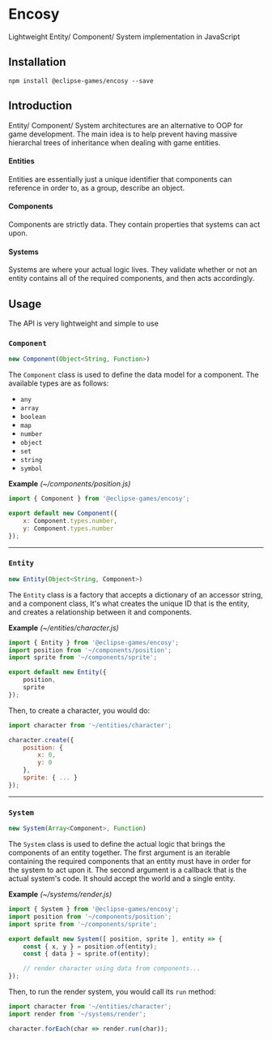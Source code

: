 # Encosy
Lightweight Entity/ Component/ System implementation in JavaScript

## Installation

```
npm install @eclipse-games/encosy --save
```

## Introduction
Entity/ Component/ System architectures are an alternative to OOP for game
development. The main idea is to help prevent having massive hierarchal trees
of inheritance when dealing with game entities.

#### Entities
Entities are essentially just a unique identifier that components can reference
in order to, as a group, describe an object.

#### Components
Components are strictly data. They contain properties that systems can act upon.

#### Systems
Systems are where your actual logic lives. They validate whether or not an
entity contains all of the required components, and then acts accordingly.

## Usage
The API is very lightweight and simple to use

### `Component`

```JavaScript
new Component(Object<String, Function>)
```

The `Component` class is used to define the data model for a component. The
available types are as follows:

- `any`
- `array`
- `boolean`
- `map`
- `number`
- `object`
- `set`
- `string`
- `symbol`

**Example** *(~/components/position.js)*

```JavaScript
import { Component } from '@eclipse-games/encosy';

export default new Component({
    x: Component.types.number,
    y: Component.types.number
});
```

--------------------------------------------------------------------------------

### `Entity`

```JavaScript
new Entity(Object<String, Component>)
```

The `Entity` class is a factory that accepts a dictionary of an accessor string,
and a component class, It's what creates the unique ID that is the entity, and
creates a relationship between it and components.

**Example** *(~/entities/character.js)*

```JavaScript
import { Entity } from '@eclipse-games/encosy';
import position from '~/components/position';
import sprite from '~/components/sprite';

export default new Entity({
    position,
    sprite
});
```
Then, to create a character, you would do:

```JavaScript
import character from '~/entities/character';

character.create({
    position: {
        x: 0,
        y: 0
    },
    sprite: { ... }
});
```

--------------------------------------------------------------------------------

### `System`

```JavaScript
new System(Array<Component>, Function)
```

The `System` class is used to define the actual logic that brings the components
of an entity together. The first argument is an iterable containing the required
components that an entity must have in order for the system to act upon it. The
second argument is a callback that is the actual system's code. It should accept
the world and a single entity.

**Example** *(~/systems/render.js)*

```JavaScript
import { System } from '@eclipse-games/encosy';
import position from '~/components/position';
import sprite from '~/components/sprite';

export default new System([ position, sprite ], entity => {
    const { x, y } = position.of(entity);
    const { data } = sprite.of(entity);

    // render character using data from components...
});
```

Then, to run the render system, you would call its `run` method:

```JavaScript
import character from '~/entities/character';
import render from '~/systems/render';

character.forEach(char => render.run(char));
```
